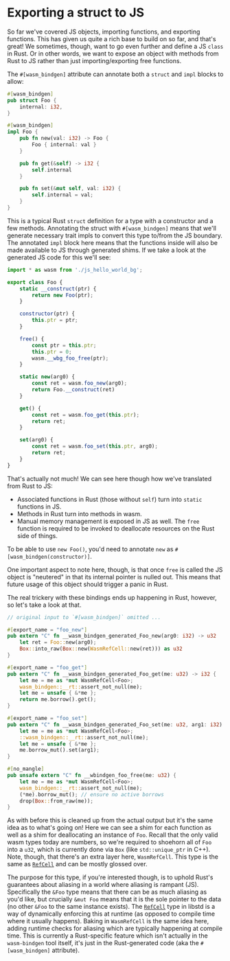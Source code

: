 # Exporting a struct to JS

So far we've covered JS objects, importing functions, and exporting functions.
This has given us quite a rich base to build on so far, and that's great! We
sometimes, though, want to go even further and define a JS `class` in Rust. Or
in other words, we want to expose an object with methods from Rust to JS rather
than just importing/exporting free functions.

The `#[wasm_bindgen]` attribute can annotate both a `struct` and `impl` blocks
to allow:

```rust
#[wasm_bindgen]
pub struct Foo {
    internal: i32,
}

#[wasm_bindgen]
impl Foo {
    pub fn new(val: i32) -> Foo {
        Foo { internal: val }
    }

    pub fn get(&self) -> i32 {
        self.internal
    }

    pub fn set(&mut self, val: i32) {
        self.internal = val;
    }
}
```

This is a typical Rust `struct` definition for a type with a constructor and a
few methods. Annotating the struct with `#[wasm_bindgen]` means that we'll
generate necessary trait impls to convert this type to/from the JS boundary. The
annotated `impl` block here means that the functions inside will also be made
available to JS through generated shims. If we take a look at the generated JS
code for this we'll see:

```js
import * as wasm from './js_hello_world_bg';

export class Foo {
    static __construct(ptr) {
        return new Foo(ptr);
    }

    constructor(ptr) {
        this.ptr = ptr;
    }

    free() {
        const ptr = this.ptr;
        this.ptr = 0;
        wasm.__wbg_foo_free(ptr);
    }

    static new(arg0) {
        const ret = wasm.foo_new(arg0);
        return Foo.__construct(ret)
    }

    get() {
        const ret = wasm.foo_get(this.ptr);
        return ret;
    }

    set(arg0) {
        const ret = wasm.foo_set(this.ptr, arg0);
        return ret;
    }
}
```

That's actually not much! We can see here though how we've translated from Rust
to JS:

* Associated functions in Rust (those without `self`) turn into `static`
  functions in JS.
* Methods in Rust turn into methods in wasm.
* Manual memory management is exposed in JS as well. The `free` function is
  required to be invoked to deallocate resources on the Rust side of things.

To be able to use `new Foo()`, you'd need to annotate `new` as `#[wasm_bindgen(constructor)]`.

One important aspect to note here, though, is that once `free` is called the JS
object is "neutered" in that its internal pointer is nulled out. This means that
future usage of this object should trigger a panic in Rust.

The real trickery with these bindings ends up happening in Rust, however, so
let's take a look at that.

```rust
// original input to `#[wasm_bindgen]` omitted ...

#[export_name = "foo_new"]
pub extern "C" fn __wasm_bindgen_generated_Foo_new(arg0: i32) -> u32
    let ret = Foo::new(arg0);
    Box::into_raw(Box::new(WasmRefCell::new(ret))) as u32
}

#[export_name = "foo_get"]
pub extern "C" fn __wasm_bindgen_generated_Foo_get(me: u32) -> i32 {
    let me = me as *mut WasmRefCell<Foo>;
    wasm_bindgen::__rt::assert_not_null(me);
    let me = unsafe { &*me };
    return me.borrow().get();
}

#[export_name = "foo_set"]
pub extern "C" fn __wasm_bindgen_generated_Foo_set(me: u32, arg1: i32) {
    let me = me as *mut WasmRefCell<Foo>;
    ::wasm_bindgen::__rt::assert_not_null(me);
    let me = unsafe { &*me };
    me.borrow_mut().set(arg1);
}

#[no_mangle]
pub unsafe extern "C" fn __wbindgen_foo_free(me: u32) {
    let me = me as *mut WasmRefCell<Foo>;
    wasm_bindgen::__rt::assert_not_null(me);
    (*me).borrow_mut(); // ensure no active borrows
    drop(Box::from_raw(me));
}
```

As with before this is cleaned up from the actual output but it's the same idea
as to what's going on! Here we can see a shim for each function as well as a
shim for deallocating an instance of `Foo`. Recall that the only valid wasm
types today are numbers, so we're required to shoehorn all of `Foo` into a
`u32`, which is currently done via `Box` (like `std::unique_ptr` in C++).
Note, though, that there's an extra layer here, `WasmRefCell`. This type is the
same as [`RefCell`] and can be mostly glossed over.

The purpose for this type, if you're interested though, is to uphold Rust's
guarantees about aliasing in a world where aliasing is rampant (JS).
Specifically the `&Foo` type means that there can be as much aliasing as you'd
like, but crucially `&mut Foo` means that it is the sole pointer to the data
(no other `&Foo` to the same instance exists). The [`RefCell`] type in libstd
is a way of dynamically enforcing this at runtime (as opposed to compile time
where it usually happens). Baking in `WasmRefCell` is the same idea here,
adding runtime checks for aliasing which are typically happening at compile
time. This is currently a Rust-specific feature which isn't actually in the
`wasm-bindgen` tool itself, it's just in the Rust-generated code (aka the
`#[wasm_bindgen]` attribute).

[`RefCell`]: https://doc.rust-lang.org/std/cell/struct.RefCell.html
